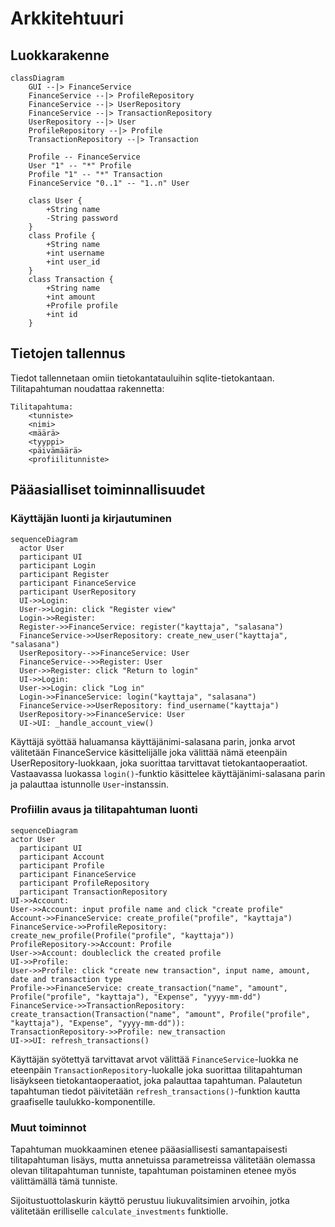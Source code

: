 # Arkkitehtuuri
## Luokkarakenne
```mermaid
classDiagram
    GUI --|> FinanceService
    FinanceService --|> ProfileRepository
    FinanceService --|> UserRepository
    FinanceService --|> TransactionRepository
    UserRepository --|> User
    ProfileRepository --|> Profile
    TransactionRepository --|> Transaction
    
    Profile -- FinanceService
    User "1" -- "*" Profile
    Profile "1" -- "*" Transaction
    FinanceService "0..1" -- "1..n" User

    class User {
        +String name
        -String password
    }
    class Profile {
        +String name
        +int username
        +int user_id
    }
    class Transaction {
        +String name
        +int amount
        +Profile profile
        +int id
    }
```
## Tietojen tallennus
Tiedot tallennetaan omiin tietokantatauluihin sqlite-tietokantaan.
Tilitapahtuman noudattaa rakennetta:
```
Tilitapahtuma:
    <tunniste>
    <nimi>
    <määrä>
    <tyyppi>
    <päivämäärä>
    <profiilitunniste>
```

## Pääasialliset toiminnallisuudet

### Käyttäjän luonti ja kirjautuminen

```mermaid
sequenceDiagram
  actor User
  participant UI
  participant Login
  participant Register
  participant FinanceService
  participant UserRepository
  UI->>Login: 
  User->>Login: click "Register view" 
  Login->>Register: 
  Register->>FinanceService: register("kayttaja", "salasana")
  FinanceService->>UserRepository: create_new_user("kayttaja", "salasana")
  UserRepository-->>FinanceService: User
  FinanceService-->>Register: User
  User->>Register: click "Return to login"
  UI->>Login: 
  User->>Login: click "Log in"
  Login->>FinanceService: login("kayttaja", "salasana")
  FinanceService->>UserRepository: find_username("kayttaja")
  UserRepository->>FinanceService: User
  UI->UI: _handle_account_view()
```
Käyttäjä syöttää haluamansa käyttäjänimi-salasana parin, jonka arvot välitetään FinanceService käsittelijälle joka välittää nämä eteenpäin UserRepository-luokkaan, joka suorittaa tarvittavat tietokantaoperaatiot.
Vastaavassa luokassa `login()`-funktio käsittelee käyttäjänimi-salasana parin ja palauttaa istunnolle `User`-instanssin.

### Profiilin avaus ja tilitapahtuman luonti
```mermaid
sequenceDiagram
actor User
  participant UI
  participant Account
  participant Profile
  participant FinanceService
  participant ProfileRepository
  participant TransactionRepository
UI->>Account: 
User->>Account: input profile name and click "create profile"
Account->>FinanceService: create_profile("profile", "kayttaja")
FinanceService->>ProfileRepository: create_new_profile(Profile("profile", "kayttaja"))
ProfileRepository->>Account: Profile
User->>Account: doubleclick the created profile 
UI->>Profile: 
User->>Profile: click "create new transaction", input name, amount, date and transaction type
Profile->>FinanceService: create_transaction("name", "amount", Profile("profile", "kayttaja"), "Expense", "yyyy-mm-dd")
FinanceService->>TransactionRepository: create_transaction(Transaction("name", "amount", Profile("profile", "kayttaja"), "Expense", "yyyy-mm-dd")): 
TransactionRepository->>Profile: new_transaction 
UI->>UI: refresh_transactions()
```
Käyttäjän syötettyä tarvittavat arvot välittää `FinanceService`-luokka ne eteenpäin `TransactionRepository`-luokalle joka suorittaa tilitapahtuman lisäykseen tietokantaoperaatiot, joka palauttaa tapahtuman. 
Palautetun tapahtuman tiedot päivitetään `refresh_transactions()`-funktion kautta graafiselle taulukko-komponentille.

### Muut toiminnot
Tapahtuman muokkaaminen etenee pääasiallisesti samantapaisesti tilitapahtuman lisäys, mutta annetuissa parametreissa välitetään olemassa olevan tilitapahtuman tunniste, tapahtuman poistaminen etenee myös välittämällä tämä tunniste.

Sijoitustuottolaskurin käyttö perustuu liukuvalitsimien arvoihin, jotka välitetään erilliselle `calculate_investments` funktiolle.